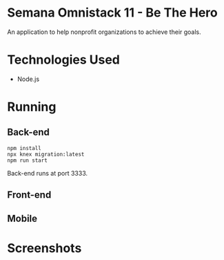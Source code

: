 # Semana Omnistack 11 - Be The Hero
An application to help nonprofit organizations to achieve their goals.
# Technologies Used
- Node.js
# Running
## Back-end
```
npm install
npx knex migration:latest
npm run start
```
Back-end runs at port 3333.
## Front-end
## Mobile
# Screenshots
